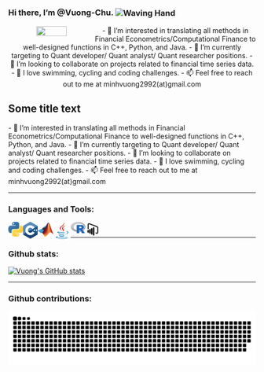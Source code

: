 ### Hi there, I’m @Vuong-Chu. <img align=center src="https://user-images.githubusercontent.com/26017543/213809353-c908d93c-3dff-4694-9d13-e0e5cbdb879c.png" alt="Waving Hand" width="36" height="36" />
<p align="center">
<img src="https://github.com/Vuong-Chu/Vuong-Chu/blob/main/Universe.gif" style="float: left"; width="35%" height="35%">
- 💖 I’m interested in translating all methods in Financial Econometrics/Computational Finance to well-designed functions in C++, Python, and Java.
- 🌱 I’m currently targeting to Quant developer/ Quant analyst/ Quant researcher positions.
- 🔎 I’m looking to collaborate on projects related to financial time series data.
- 🔰 I love swimming, cycling and coding challenges.
- 📫 Feel free to reach out to me at minhvuong2992(at)gmail.com
</p>

<div style="clear: both;">
  <div style="float: left; margin-right 1em;">
    <img src="https://github.com/Vuong-Chu/Vuong-Chu/blob/main/Universe.gif" alt="">
  </div>
  <div>
    <h2>Some title text</h2>
    <p>- 💖 I’m interested in translating all methods in Financial Econometrics/Computational Finance to well-designed functions in C++, Python, and Java.
- 🌱 I’m currently targeting to Quant developer/ Quant analyst/ Quant researcher positions.
- 🔎 I’m looking to collaborate on projects related to financial time series data.
- 🔰 I love swimming, cycling and coding challenges.
- 📫 Feel free to reach out to me at minhvuong2992(at)gmail.com</p>
  </div>
</div>

---

### Languages and Tools:

<img align="left" alt="Python" width="30px" src="https://github.com/Vuong-Chu/Vuong-Chu/blob/main/python.svg" />
<img align="left" alt="C++" width="30px" src="https://github.com/Vuong-Chu/Vuong-Chu/blob/main/c.svg" />
<img align="left" alt="C++" width="32px" src="https://github.com/Vuong-Chu/Vuong-Chu/blob/main/MatLab.svg" />
<img align="left" alt="Java" width="35px" src="https://github.com/Vuong-Chu/Vuong-Chu/blob/main/java.svg" />
<img align="left" alt="R" width="30px" src="https://github.com/Vuong-Chu/Vuong-Chu/blob/main/r.svg" />
<img align="left" alt="PowerBI" width="30px" src="https://github.com/Vuong-Chu/Vuong-Chu/blob/main/power-bi.svg" />

<br />

---

### Github stats:

[![Vuong's GitHub stats](https://github-readme-stats.vercel.app/api?username=Vuong-Chu&theme=buefy&show_icons=true&hide=contribs,prs)](https://github.com/anuraghazra/github-readme-stats)

---
### Github contributions:

![Snake animation](https://github.com/Vuong-Chu/Vuong-Chu/blob/output/github-contribution-grid-snake.svg)



